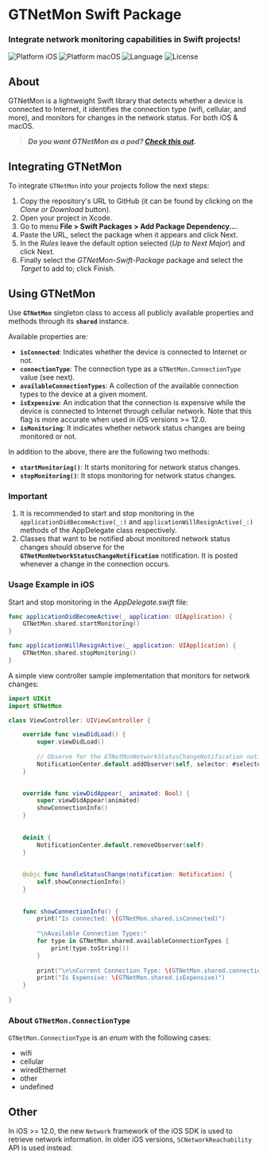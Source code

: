 # GTNetMon Swift Package

### Integrate network monitoring capabilities in Swift projects! 

![Platform iOS](https://img.shields.io/badge/Platform-iOS-informational)
![Platform macOS](https://img.shields.io/badge/Platform-macOS-informational)
![Language](https://img.shields.io/badge/Language-Swift-orange)
![License](https://img.shields.io/github/license/gabrieltheodoropoulos/GTRest.svg)

## About

GTNetMon is a lightweight Swift library that detects whether a device is connected to Internet, it identifies the connection type (wifi, cellular, and more), and monitors for changes in the network status. For both iOS & macOS.

> ***Do you want GTNetMon as a pod? [Check this out](https://github.com/gabrieltheodoropoulos/GTNetMon).***

## Integrating GTNetMon

To integrate `GTNetMon` into your projects follow the next steps:

1. Copy the repository's URL to GitHub (it can be found by clicking on the *Clone or Download* button).
2. Open your project in Xcode.
3. Go to menu **File > Swift Packages > Add Package Dependency...**.
4. Paste the URL, select the package when it appears and click Next.
5. In the *Rules* leave the default option selected (*Up to Next Major*) and click Next.
6. Finally select the *GTNetMon-Swift-Package* package and select the *Target* to add to; click Finish.

## Using GTNetMon

Use **`GTNetMon`** singleton class to access all publicly available properties and methods through its **`shared`** instance.

Available properties are:

 * **`isConnected`**: Indicates whether the device is connected to Internet or not.
 * **`connectionType`**: The connection type as a `GTNetMon.ConnectionType` value (see next).
 * **`availableConnectionTypes`**: A collection of the available connection types to the device at a given moment.
 * **`isExpensive`**: An indication that the connection is expensive while the device is connected to Internet through cellular network. Note that this flag is more accurate when used in iOS versions >= 12.0.
 * **`isMonitoring`**: It indicates whether network status changes are being monitored or not.

 In addition to the above, there are the following two methods:

 * **`startMonitoring()`**: It starts monitoring for network status changes.
 * **`stopMonitoring()`**: It stops monitoring for network status changes.


### Important

1. It is recommended to start and stop monitoring in the `applicationDidBecomeActive(_:)` and `applicationWillResignActive(_:)` methods of the AppDelegate class respectively.
2. Classes that want to be notified about monitored network status changes should observe for the **`GTNetMonNetworkStatusChangeNotification`** notification. It is posted whenever a change in the connection occurs.


### Usage Example in iOS

Start and stop monitoring in the *AppDelegate.swift* file:

```swift
func applicationDidBecomeActive(_ application: UIApplication) {
    GTNetMon.shared.startMonitoring()
}

func applicationWillResignActive(_ application: UIApplication) {
    GTNetMon.shared.stopMonitoring()
}
```

A simple view controller sample implementation that monitors for network changes:

```swift
import UIKit
import GTNetMon

class ViewController: UIViewController {

    override func viewDidLoad() {
        super.viewDidLoad()
        
        // Observe for the GTNetMonNetworkStatusChangeNotification notification.
        NotificationCenter.default.addObserver(self, selector: #selector(handleStatusChange(notification:)), name: .GTNetMonNetworkStatusChangeNotification, object: nil)
    }

    
    override func viewDidAppear(_ animated: Bool) {
        super.viewDidAppear(animated)
        showConnectionInfo()
    }
    
    
    deinit {
        NotificationCenter.default.removeObserver(self)
    }
    
    
    @objc func handleStatusChange(notification: Notification) {
        self.showConnectionInfo()
    }
    
    
    func showConnectionInfo() {
        print("Is connected: \(GTNetMon.shared.isConnected)")
        
        "\nAvailable Connection Types:"
        for type in GTNetMon.shared.availableConnectionTypes {
            print(type.toString())
        }
        
        print("\n\nCurrent Connection Type: \(GTNetMon.shared.connectionType.toString())")
        print("Is Expensive: \(GTNetMon.shared.isExpensive)")
    }
    
}
```

### About `GTNetMon.ConnectionType`

`GTNetMon.ConnectionType` is an *enum* with the following cases:

* wifi
* cellular
* wiredEthernet
* other
* undefined


## Other

In iOS >= 12.0, the new `Network` framework of the iOS SDK is used to retrieve network information. In older iOS versions, `SCNetworkReachability` API is used instead.


